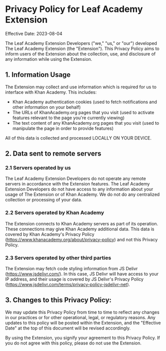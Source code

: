 # Privacy Policy for Leaf Academy Extension

Effective Date: 2023-08-04

The Leaf Academy Extension Developers ("we," "us," or "our") developed The Leaf Academy Extension (the "Extension"). This Privacy Policy aims to inform users of the Extension about the collection, use, and disclosure of any information while using the Extension.

## 1. Information Usage

The Extension may collect and use information which is required for us to interface with Khan Academy. This includes:

* Khan Academy authentication cookies (used to fetch notifications and other information on your behalf)
* The URLs of KhanAcademy.org pages that you visit (used to activate features relevant to the page you're currently viewing)
* The text content of any KhanAcademy.org pages that you visit (used to manipulate the page in order to provide features)

All of this data is collected and processed LOCALLY ON YOUR DEVICE.

## 2. Data sent to remote servers

### 2.1 Servers operated by us

The Leaf Academy Extension Developers do not operate any remote servers in accordance with the Extension features. The Leaf Academy Extension Developers do not have access to any information about your usage of The Extension or of Khan Academy. We do not do any centralized collection or processing of your data.

### 2.2 Servers operated by Khan Academy

The Extension connects to Khan Academy servers as part of its operation. These connections may give Khan Academy additional data. This data is covered by Khan Academy's Privacy Policy (https://www.khanacademy.org/about/privacy-policy) and not this Privacy Policy.

### 2.3 Servers operated by other third parties

The Extension may fetch code styling information from JS Delivr (https://www.jsdelivr.com/). In this case, JS Delivr will have access to your IP address, and their usage is covered by JS Delivr's Privacy Policy (https://www.jsdelivr.com/terms/privacy-policy-jsdelivr-net).

## 3. Changes to this Privacy Policy:

We may update this Privacy Policy from time to time to reflect any changes in our practices or for other operational, legal, or regulatory reasons. Any updates to this policy will be posted within the Extension, and the "Effective Date" at the top of this document will be revised accordingly.

By using the Extension, you signify your agreement to this Privacy Policy. If you do not agree with this policy, please do not use the Extension.
